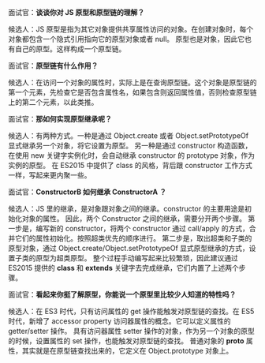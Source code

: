 面试官：**谈谈你对 JS 原型和原型链的理解？**    

候选人：JS 原型是指为其它对象提供共享属性访问的对象。在创建对象时，每个对象都包含一个隐式引用指向它的原型对象或者 null。
        原型也是对象，因此它也有自己的原型。这样构成一个原型链。


面试官：**原型链有什么作用？**

候选人：在访问一个对象的属性时，实际上是在查询原型链。这个对象是原型链的第一个元素，先检查它是否包含属性名，如果包含则返回属性值，否则检查原型链上的第二个元素，以此类推。


面试官：**那如何实现原型继承呢？**

候选人：有两种方式。一种是通过 Object.create 或者 Object.setPrototypeOf 显式继承另一个对象，将它设置为原型。
        另一种是通过 constructor 构造函数，在使用 new 关键字实例化时，会自动继承 constructor 的 prototype 对象，作为实例的原型。
        在 ES2015 中提供了 class 的风格，背后跟 constructor 工作方式一样，写起来更内聚一些。


面试官：**ConstructorB 如何继承 ConstructorA ？**

候选人：JS 里的继承，是对象跟对象之间的继承。constructor 的主要用途是初始化对象的属性。
        因此，两个 Constructor 之间的继承，需要分开两个步骤。
        第一步是，编写新的 constructor，将两个 constructor 通过 call/apply 的方式，合并它们的属性初始化。按照超类优先的顺序进行。
        第二步是，取出超类和子类的原型对象，通过 Object.create/Object.setPrototypeOf 显式原型继承的方式，设置子类的原型为超类原型。
        整个过程手动编写起来比较繁琐，因此建议通过 ES2015 提供的 **class** 和 **extends** 关键字去完成继承，它们内置了上述两个步骤。


面试官：**看起来你挺了解原型，你能说一个原型里比较少人知道的特性吗？**

候选人：在 ES3 时代，只有访问属性的 get 操作能触发对原型链的查找。在 ES5 时代，新增了 accessor property 访问器属性的概念。它可以定义属性的 getter/setter 操作。
        具有访问器属性 setter 操作的对象，作为另一个对象的原型的时候，设置属性的 set 操作，也能触发对原型链的查找。
        普通对象的 __proto__ 属性，其实就是在原型链查找出来的，它定义在 Object.prototype 对象上。

